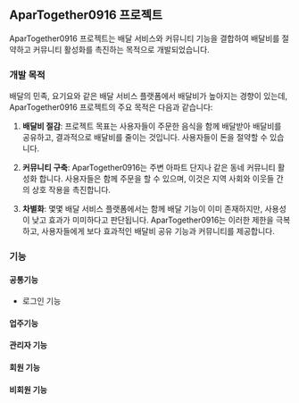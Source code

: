 ## AparTogether0916 프로젝트

AparTogether0916 프로젝트는 배달 서비스와 커뮤니티 기능을 결합하여 배달비를 절약하고 커뮤니티 활성화를 촉진하는 목적으로 개발되었습니다.

### 개발 목적

배달의 민족, 요기요와 같은 배달 서비스 플랫폼에서 배달비가 높아지는 경향이 있는데, AparTogether0916 프로젝트의 주요 목적은 다음과 같습니다:

1. **배달비 절감**: 프로젝트 목표는 사용자들이 주문한 음식을 함께 배달받아 배달비를 공유하고, 결과적으로 배달비를 줄이는 것입니다. 사용자들이 돈을 절약할 수 있습니다.

2. **커뮤니티 구축**: AparTogether0916는 주변 아파트 단지나 같은 동네 커뮤니티 활성화 합니다. 사용자들은 함께 주문을 할 수 있으며, 이것은 지역 사회와 이웃들 간의 상호 작용을 촉진합니다.

3. **차별화**: 몇몇 배달 서비스 플랫폼에서는 함께 배달 기능이 이미 존재하지만, 사용성이 낮고 효과가 미미하다고 판단됩니다. AparTogether0916는 이러한 제한을 극복하고, 사용자들에게 보다 효과적인 배달비 공유 기능과 커뮤니티를 제공합니다.



### 기능

#### 공통기능
* 로그인 기능

#### 업주기능

#### 관리자 기능

#### 회원 기능

#### 비회원 기능
